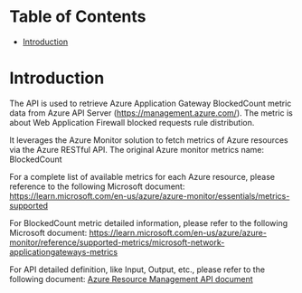 # Table of Contents
- [Introduction](#introduction)


# Introduction <a name="introduction"></a>
The API is used to retrieve Azure Application Gateway BlockedCount metric data from Azure API Server (https://management.azure.com/). The metric is about Web Application Firewall blocked requests rule distribution. 


It leverages the Azure Monitor solution to fetch metrics of Azure resources via the Azure RESTful API. The original Azure monitor metrics name: BlockedCount


For a complete list of available metrics for each Azure resource, please reference to the following Microsoft document: https://learn.microsoft.com/en-us/azure/azure-monitor/essentials/metrics-supported

For BlockedCount metric detailed information, please refer to the following Microsoft document: https://learn.microsoft.com/en-us/azure/azure-monitor/reference/supported-metrics/microsoft-network-applicationgateways-metrics

For API detailed definition, like Input, Output, etc., please refer to the following document:
[Azure Resource Management API document](https://learn.microsoft.com/en-us/rest/api/monitor/metrics/list?view=rest-monitor-2023-10-01&tabs=HTTP)
